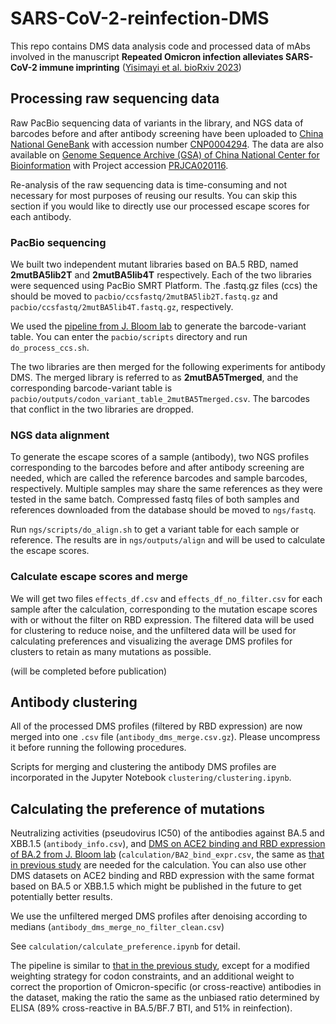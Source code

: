 # SARS-CoV-2-reinfection-DMS
This repo contains DMS data analysis code and processed data of mAbs involved in the manuscript **Repeated Omicron infection alleviates SARS-CoV-2 immune imprinting** ([Yisimayi et al. bioRxiv 2023](https://www.biorxiv.org/content/10.1101/2023.05.01.538516))

## Processing raw sequencing data

Raw PacBio sequencing data of variants in the library, and NGS data of barcodes before and after antibody screening have been uploaded to [China National GeneBank](db.cngb.org) with accession number [CNP0004294](https://db.cngb.org/search/project/CNP0004294). The data are also available on [Genome Sequence Archive (GSA) of China National Center for Bioinformation](https://ngdc.cncb.ac.cn/gsa) with Project accession [PRJCA020116](https://ngdc.cncb.ac.cn/bioproject/browse/PRJCA020116).

Re-analysis of the raw sequencing data is time-consuming and not necessary for most purposes of reusing our results. You can skip this section if you would like to directly use our processed escape scores for each antibody.

### PacBio sequencing 

We built two independent mutant libraries based on BA.5 RBD, named **2mutBA5lib2T** and **2mutBA5lib4T** respectively. Each of the two libraries were sequenced using PacBio SMRT Platform. The .fastq.gz files (ccs) the should be moved to `pacbio/ccsfastq/2mutBA5lib2T.fastq.gz` and `pacbio/ccsfastq/2mutBA5lib4T.fastq.gz`, respectively.

We used the [pipeline from J. Bloom lab](https://github.com/jbloomlab/SARS-CoV-2-RBD_DMS/) to generate the barcode-variant table. You can enter the `pacbio/scripts` directory and run `do_process_ccs.sh`.

The two libraries are then merged for the following experiments for antibody DMS. The merged library is referred to as **2mutBA5Tmerged**, and the corresponding barcode-variant table is `pacbio/outputs/codon_variant_table_2mutBA5Tmerged.csv`. The barcodes that conflict in the two libraries are dropped.

### NGS data alignment

To generate the escape scores of a sample (antibody), two NGS profiles corresponding to the barcodes before and after antibody screening are needed, which are called the reference barcodes and sample barcodes, respectively. Multiple samples may share the same references as they were tested in the same batch. Compressed fastq files of both samples and references downloaded from the database should be moved to `ngs/fastq`.

Run `ngs/scripts/do_align.sh` to get a variant table for each sample or reference. The results are in `ngs/outputs/align` and will be used to calculate the escape scores.

### Calculate escape scores and merge

We will get two files `effects_df.csv` and `effects_df_no_filter.csv` for each sample after the calculation, corresponding to the mutation escape scores with or without the filter on RBD expression. The filtered data will be used for clustering to reduce noise, and the unfiltered data will be used for calculating preferences and visualizing the average DMS profiles for clusters to retain as many mutations as possible.

(will be completed before publication)

## Antibody clustering

All of the processed DMS profiles (filtered by RBD expression) are now merged into one `.csv` file (`antibody_dms_merge.csv.gz`). Please uncompress it before running the following procedures. 

Scripts for merging and clustering the antibody DMS profiles are incorporated in the Jupyter Notebook `clustering/clustering.ipynb`. 

## Calculating the preference of mutations

Neutralizing activities (pseudovirus IC50) of the antibodies against BA.5 and XBB.1.5 (`antibody_info.csv`), and [DMS on ACE2 binding and RBD expression of BA.2 from J. Bloom lab](https://doi.org/10.1371/journal.ppat.1010951) (`calculation/BA2_bind_expr.csv`, the same as [that in previous study](https://github.com/jianfcpku/convergent_RBD_evolution/blob/main/bind_expr/bind_expr_BA2.csv) are needed for the calculation. You can also use other DMS datasets on ACE2 binding and RBD expression with the same format based on BA.5 or XBB.1.5 which might be published in the future to get potentially better results.

We use the unfiltered merged DMS profiles after denoising according to medians (`antibody_dms_merge_no_filter_clean.csv`)

See `calculation/calculate_preference.ipynb` for detail. 

The pipeline is similar to [that in the previous study](https://github.com/jianfcpku/convergent_RBD_evolution), except for a modified weighting strategy for codon constraints, and an additional weight to correct the proportion of Omicron-specific (or cross-reactive) antibodies in the dataset, making the ratio the same as the unbiased ratio determined by ELISA (89% cross-reactive in BA.5/BF.7 BTI, and 51% in reinfection).
